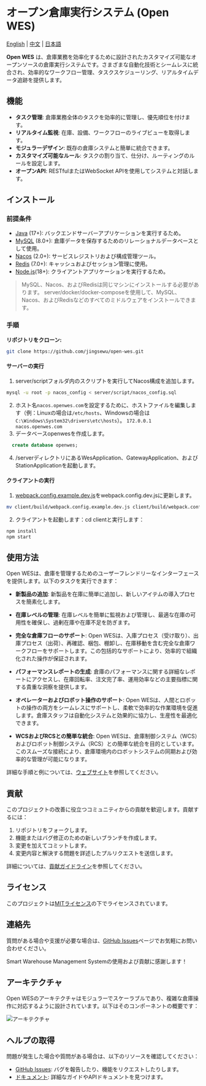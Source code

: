 # オープン倉庫実行システム (Open WES)

[English](README.md) | [中文](README_CN.md) | [日本語](README_JP.md)

**Open WES** は、倉庫業務を効率化するために設計されたカスタマイズ可能なオープンソースの倉庫実行システムです。さまざまな自動化技術とシームレスに統合され、効率的なワークフロー管理、タスクスケジューリング、リアルタイムデータ追跡を提供します。

## 機能

- **タスク管理**: 倉庫業務全体のタスクを効率的に管理し、優先順位を付けます。
- **リアルタイム監視**: 在庫、設備、ワークフローのライブビューを取得します。
- **モジュラーデザイン**: 既存の倉庫システムと簡単に統合できます。
- **カスタマイズ可能なルール**: タスクの割り当て、仕分け、ルーティングのルールを設定します。
- **オープンAPI**: RESTfulまたはWebSocket APIを使用してシステムと対話します。

## インストール

### 前提条件

- [Java](https://www.java.com/) (17+): バックエンドサーバーアプリケーションを実行するため。
- [MySQL](https://www.mysql.com/) (8.0+): 倉庫データを保存するためのリレーショナルデータベースとして使用。
- [Nacos](https://nacos.io/) (2.0+): サービスレジストリおよび構成管理ツール。
- [Redis](https://redis.io/) (7.0+): キャッシュおよびセッション管理に使用。
- [Node.js](https://nodejs.org/)(18+): クライアントアプリケーションを実行するため。

> MySQL、Nacos、およびRedisは同じマシンにインストールする必要があります。
> server/docker/docker-composeを使用して、MySQL、Nacos、およびRedisなどのすべてのミドルウェアをインストールできます。

### 手順

**リポジトリをクローン:**
   ```bash
   git clone https://github.com/jingsewu/open-wes.git
   ```

#### サーバーの実行

1. server/scriptフォルダ内のスクリプトを実行してNacos構成を追加します。
```bash
mysql -u root -p nacos_config < server/script/nacos_config.sql
```
2. ホスト名`nacos.openwes.com`を設定するために、ホストファイルを編集します（例：Linuxの場合は`/etc/hosts`、Windowsの場合は`C:\Windows\System32\drivers\etc\hosts`）。
   ```172.0.0.1 nacos.openwes.com```
3. データベースopenwesを作成します。
  ```sql
    create database openwes;
  ```
4. /serverディレクトリにあるWesApplication、GatewayApplication、およびStationApplicationを起動します。

#### クライアントの実行
1. [webpack.config.example.dev.js](client/build/webpack.config.example.dev.js)をwebpack.config.dev.jsに更新します。
```bash
mv client/build/webpack.config.example.dev.js client/build/webpack.config.dev.js
```
2. クライアントを起動します：cd clientと実行します：
  ```bash
  npm install
  npm start
  ```

## 使用方法

Open WESは、倉庫を管理するためのユーザーフレンドリーなインターフェースを提供します。以下のタスクを実行できます：

- **新製品の追加**: 新製品を在庫に簡単に追加し、新しいアイテムの導入プロセスを簡素化します。

- **在庫レベルの管理**: 在庫レベルを簡単に監視および管理し、最適な在庫の可用性を確保し、過剰在庫や在庫不足を防ぎます。

- **完全な倉庫フローのサポート**: Open WESは、入庫プロセス（受け取り）、出庫プロセス（出荷）、再確認、梱包、棚卸し、在庫移動を含む完全な倉庫ワークフローをサポートします。この包括的なサポートにより、効率的で組織化された操作が保証されます。

- **パフォーマンスレポートの生成**: 倉庫のパフォーマンスに関する詳細なレポートにアクセスし、在庫回転率、注文完了率、運用効率などの主要指標に関する貴重な洞察を提供します。

- **オペレーターおよびロボット操作のサポート**: Open WESは、人間とロボットの操作の両方をシームレスにサポートし、柔軟で効率的な作業環境を促進します。倉庫スタッフは自動化システムと効果的に協力し、生産性を最適化できます。

- **WCSおよびRCSとの簡単な統合**: Open WESは、倉庫制御システム（WCS）およびロボット制御システム（RCS）との簡単な統合を目的としています。このスムーズな接続により、倉庫環境内のロボットシステムの同期および効率的な管理が可能になります。

詳細な手順と例については、[ウェブサイト](https://www.openwes.top/)を参照してください。

## 貢献

このプロジェクトの改善に役立つコミュニティからの貢献を歓迎します。貢献するには：

1. リポジトリをフォークします。
2. 機能またはバグ修正のための新しいブランチを作成します。
3. 変更を加えてコミットします。
4. 変更内容と解決する問題を詳述したプルリクエストを送信します。

詳細については、[貢献ガイドライン](CONTRIBUTING.md)を参照してください。

## ライセンス

このプロジェクトは[MITライセンス](LICENSE)の下でライセンスされています。

## 連絡先

質問がある場合や支援が必要な場合は、[GitHub Issues](https://github.com/jingsewu/open-wes/issues)ページでお気軽にお問い合わせください。

Smart Warehouse Management Systemの使用および貢献に感謝します！

## アーキテクチャ
Open WESのアーキテクチャはモジュラーでスケーラブルであり、複雑な倉庫操作に対応するように設計されています。以下はそのコンポーネントの概要です：

![アーキテクチャ](server/doc/image/architecture.png)

## ヘルプの取得

問題が発生した場合や質問がある場合は、以下のリソースを確認してください：
- [GitHub Issues](https://github.com/jingsewu/open-wes/issues): バグを報告したり、機能をリクエストしたりします。
- [ドキュメント](./doc): 詳細なガイドやAPIドキュメントを見つけます。
